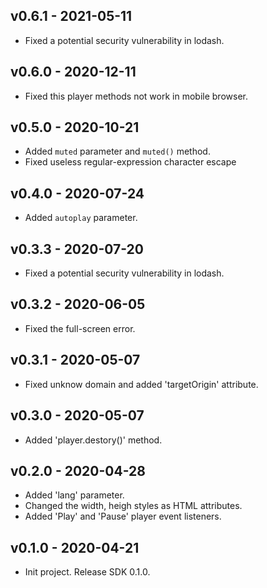 ## v0.6.1 - 2021-05-11
* Fixed a potential security vulnerability in lodash.

## v0.6.0 - 2020-12-11
* Fixed this player methods not work in  mobile browser.

## v0.5.0 - 2020-10-21
* Added `muted` parameter and `muted()` method.
* Fixed useless regular-expression character escape

## v0.4.0 - 2020-07-24
* Added `autoplay` parameter.

## v0.3.3 - 2020-07-20
* Fixed a potential security vulnerability in lodash.

## v0.3.2 - 2020-06-05
* Fixed the full-screen error.

## v0.3.1 - 2020-05-07
* Fixed unknow domain and added 'targetOrigin' attribute.

## v0.3.0 - 2020-05-07
* Added 'player.destory()' method.

## v0.2.0 - 2020-04-28
* Added 'lang' parameter.
* Changed the width, heigh styles as HTML attributes.
* Added 'Play' and 'Pause' player event listeners.

## v0.1.0 - 2020-04-21
* Init project. Release SDK 0.1.0.

